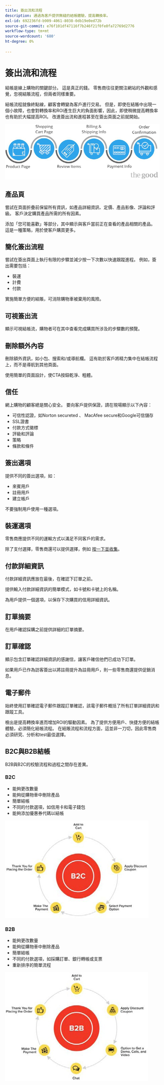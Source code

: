 ```yaml
---
title: 簽出流和流程
description: 通過為客戶提供無縫的結帳體驗，提高轉換率。
exl-id: 692236fd-b909-4061-8038-0db19e0ed72b
source-git-commit: e76f101df47116f7b246f21f0fe0fa72769d2776
workflow-type: tm+mt
source-wordcount: '680'
ht-degree: 0%

---
```


# 簽出流和流程

結帳是線上購物的關鍵部分。 這是真正的錢。 零售商往往更關注網站的外觀和感覺，忽視結賬流程，但兩者同樣重要。

結帳流程就像終點線，顧客會轉變為客戶進行交易。 但是，即使在結賬中出現一個小故障，也會對轉換率和ROI產生巨大的負面影響，因此，即使稍微提高轉換率也有助於大幅提高ROI。 改進簽出流和進程甚至在簽出頁面之前就開始。

![簽出流程流程圖](../../assets/playbooks/checkout-diagram.png)

## 產品頁

嘗試在頁面折疊前保留所有資訊，如產品詳細資訊、定價、產品影像、評論和評級。 客戶決定購買產品所需的所有因素。

添加「您可能喜歡」等部分，其中顯示與客戶當前正在查看的產品相關的產品。 這是一種策略，用於使客戶購買更多。

## 簡化簽出流程

嘗試在簽出頁面上執行有限的步驟並減少按一下次數以快速跟蹤進程。 例如，簽出需要包括：

- 裝運
- 計費
- 付款

實施簡單方便的結賬，可消除購物車被棄用的風險。

## 可視簽出流

顯示可視結帳流，購物者可在其中查看完成購買所涉及的步驟數的預覽。

## 刪除額外內容

刪除額外資訊，如小包、搜索和/或導航欄。 這有助於客戶將精力集中在結帳流程上，而不是導航到其他頁面。

使用簡單的頁面設計，使CTA按鈕乾淨、粗體。

## 信任

網上購物的顧客總是關心安全。 要向客戶提供保證，請在現場顯示以下內容：

- 可信性認證，如Norton secureted 、 MacAfee secure和Google可信儲存
- SSL證書
- 付款方式徽標
- 評級和評論
- 策略
- 條款和條件

## 簽出選項

提供不同的簽出選項，如：

- 來賓用戶
- 註冊用戶
- 建立帳戶

不要強制用戶使用一種選項。

## 裝運選項

零售商應提供不同的運輸方式以滿足不同客戶的需求。

除了支付選擇，零售商還可以提供選擇，例如 [按一下並收集](click-collect.md)。

## 付款詳細資訊

付款詳細資訊應放在最後，在確認下訂單之前。

提供輸入付款詳細資訊的簡單模式，如卡號和卡號上的名稱。

為用戶提供一個選項，以保存下次購買的信用詳細資訊。

## 訂單摘要

在用戶確認採購之前提供詳細的訂單摘要。

## 訂單確認

顯示包含訂單確認詳細資訊的感謝信，讓客戶確信他們已成功下訂單。

如果用戶已作為訪客簽出以將註冊提升為註冊用戶，則一些零售商還提供促銷消息。

## 電子郵件

始終使用訂單確認電子郵件跟蹤訂單確認，該電子郵件概括了所有訂單詳細資訊和跟蹤工具。

檢出是提高轉換率進而增加ROI的驅動因素。 為了提供方便用戶、快捷方便的結帳體驗，必須簡化結帳流程。 在結賬流程和流程方面，這並非一刀切，因此零售商必須研究、分析和test最佳選擇。

## B2C與B2B結帳

B2B與B2C的校驗流程和過程之間存在差異。

### B2C

- 能夠更改數量
- 能夠從購物車中刪除產品
- 簡單結帳
- 不同的付款選項，如信用卡和電子錢包
- 能夠添加優惠券代碼以結帳

![B2C校驗圖](../../assets/playbooks/checkout-b2c.png)

### B2B

- 能夠更改數量
- 能夠從購物車中刪除產品
- 簡單結帳
- 不同的付款選項，如採購訂單、銀行轉帳或支票
- 重新排序的簡單流程

![B2B簽出圖](../../assets/playbooks/checkout-b2b.png)
